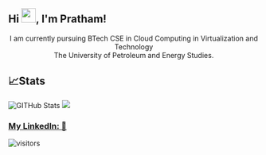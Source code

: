## Hi <img src="https://github.com/TheDudeThatCode/TheDudeThatCode/blob/master/Assets/Hi.gif" width="29">, I'm Pratham!

<div align="center">
I am currently pursuing BTech CSE in Cloud Computing in Virtualization and Technology <br> The University of Petroleum and Energy Studies. 
</div>


<!--
**prathamkandari/prathamkandari** is a ✨ _special_ ✨ repository because its `README.md` (this file) appears on your GitHub profile.
Here are some ideas to get you started:

- 🔭 I’m currently working on ...
- 🌱 I’m currently learning ...
- 👯 I’m looking to collaborate on ...
- 🤔 I’m looking for help with ...
- 💬 Ask me about ...
- 📫 How to reach me: ...
- 😄 Pronouns: ...
- ⚡ Fun fact: ...
-->


## 📈Stats
![GITHub Stats](https://github-readme-stats.vercel.app/api?username=prathamkandari&theme=radical)
<img src="https://activity-graph.herokuapp.com/graph?username=prathamkandari&theme=redical">

### [My LinkedIn: 💬](https://www.linkedin.com/in/pratham-kandari-a02ab3235/) 
![visitors](https://visitor-badge.laobi.icu/badge?page_id=prathamkandari.prathamkandari)
